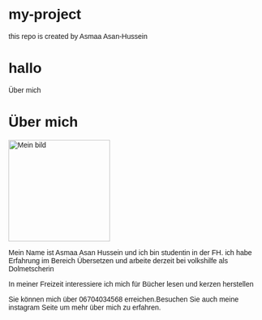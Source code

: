 # my-project
this repo is created by Asmaa Asan-Hussein
<h1>hallo</h1>
<!DOCTYPE html>
<html>
<head>
 <litle>Über mich</litle>
 <style>
    body{
     font-family: Arial, sans-serif;
     margin: 0;
     padding: 20px;
    
    h1 (
     text-align: center
    )
    p(
     margin-bottom: 20px
    )
   </style>
</head>
</body>
  <h1>Über mich</h1>

  <img src="bild.jpg" alt="Mein bild"
width="200">
<p>Mein Name ist Asmaa Asan Hussein und ich bin studentin in der FH. ich habe Erfahrung im  Bereich Übersetzen und arbeite derzeit bei volkshilfe als Dolmetscherin</p>
<p>In meiner Freizeit interessiere ich mich für Bücher lesen und kerzen herstellen</p>
<p>Sie können mich über 06704034568 erreichen.Besuchen Sie auch meine instagram Seite um mehr über mich zu erfahren.</p>
</body>
</html>
